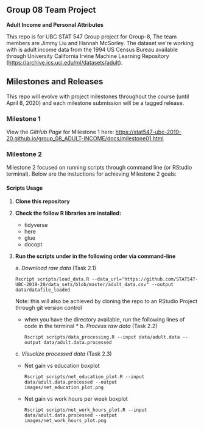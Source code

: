 ## Group 08 Team Project

__Adult Income and Personal Attributes__

This repo is for UBC STAT 547 Group project for Group-8, The team members are Jimmy Liu and Hannah McSorley. 
The dataset we're working with is adult income data from the 1994 US Census Bureau available through University California Irvine Machine Learning Repository (https://archive.ics.uci.edu/ml/datasets/adult).

## Milestones and Releases
This repo will evolve with project milestones throughout the course (until April 8, 2020) and each milestone submission will be a tagged release.

### Milestone 1
View the _GitHub Page_ for Milestone 1 here:  https://stat547-ubc-2019-20.github.io/group_08_ADULT-INCOME/docs/milestone01.html

### Milestone 2
Milestone 2 focused on running scripts through command line (or RStudio terminal). 
Below are the instuctions for achieving Milestone 2 goals:

#### Scripts Usage

1. __Clone this repository__

2. __Check the follow R libraries are installed:__
   * tidyverse
   * here
   * glue
   * docopt

3. __Run the scripts under in the following order via command-line__

   a. _Download raw data_ (Task 2.1) 
      ```
      Rscript scripts/load_data.R --data_url="https://github.com/STAT547-UBC-2019-20/data_sets/blob/master/adult_data.csv" --output data/datafile_loaded
      ```
   Note: this will also be achieved by cloning the repo to an RStudio Project through git version control
   
   * when you have the directory available, run the following lines of code in the terminal *
   b. _Process raw data_ (Task 2.2)
      ```
      Rscript scripts/data_processing.R --input data/adult.data --output data/adult.data.processed
      ```
   c. _Visualize processed data_ (Task 2.3)
      * Net gain vs education boxplot
        ```
        Rscript scripts/net_education_plot.R --input data/adult.data.processed --output images/net_education_plot.png
        ```
      * Net gain vs work hours per week boxplot
        ```
        Rscript scripts/net_work_hours_plot.R --input data/adult.data.processed --output images/net_work_hours_plot.png
        ```

